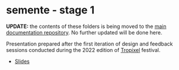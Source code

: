 # semente - stage 1

**UPDATE:** the contents of these folders is being moved to the [main documentation repository](https://github.com/semente-de/documentation/). No further updated will be done here.

Presentation prepared after the first iteration of design and feedback sessions conducted during the 2022 edition of [Tropixel](https://tropixel.org) festival.

 - [Slides](semente_pub.pdf)

